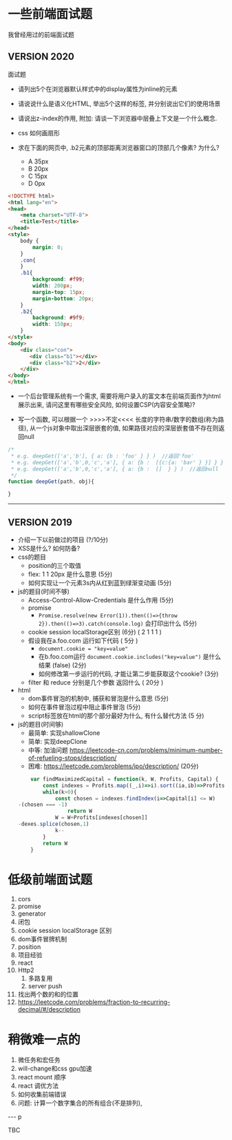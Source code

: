 # 一些前端面试题

我曾经用过的前端面试题

## VERSION 2020

面试题

-  请列出5个在浏览器默认样式中的display属性为inline的元素

-  请说说什么是语义化HTML, 举出5个这样的标签, 并分别说出它们的使用场景

-  请说出z-index的作用, 附加: 请谈一下浏览器中层叠上下文是一个什么概念.

-  css 如何画扇形

-  求在下面的网页中,  .b2元素的顶部距离浏览器窗口的顶部几个像素? 为什么?
    - A 35px
    - B 20px
    - C 15px
    - D 0px

```html
<!DOCTYPE html>
<html lang="en">
<head>
    <meta charset="UTF-8">
    <title>Test</title>
</head>
<style>
    body {
        margin: 0;
    }
    .con{
    }
    .b1{
        background: #f99;
        width: 200px;
        margin-top: 15px;
        margin-bottom: 20px;
    }
    .b2{
        background: #9f9;
        width: 150px;
    }
</style>
<body>
    <div class="con">
       <div class="b1"></div>
       <div class="b2">2</div>
    </div> 
</body>
</html>
```

- 一个后台管理系统有一个需求, 需要将用户录入的富文本在前端页面作为html展示出来, 请问这里有哪些安全风险, 如何设置CSP(内容安全策略)?

- 写一个函数, 可以根据一个 >>>>不定<<<< 长度的字符串/数字的数组(称为路径), 从一个js对象中取出深层嵌套的值, 如果路径对应的深层嵌套值不存在则返回null

```js
/*
 * e.g. deepGet(['a','b'], { a: {b : 'foo' } } )  //返回'foo'
 * e.g. deepGet(['a','b',0,'c','a'], { a: {b :  [{c:{a: 'bar' } }] } } )  //返回'bar'
 * e.g. deepGet(['a','b',0,'c','a'], { a: {b :  []  } } )  //返回null
 */
function deepGet(path, obj){

}
```

---

## VERSION 2019

- 介绍一下以前做过的项目 (?/10分)
- XSS是什么? 如何防备?
- css的题目
    - position的三个取值
    - flex: 1 1 20px 是什么意思 (5分)
    - 如何实现让一个元素3s内从红到蓝到绿渐变动画 (5分)
- js的题目(时间不够)
    - Access-Control-Allow-Credentials 是什么作用 (5分)
    - promise
        - `Promise.resolve(new Error(1)).then(()=>{throw 2}).then(()=>3).catch(console.log)` 会打印出什么 (5分)
    - cookie session localStorage区别 (6分) ( 2 1 1 1 )
    - 假设我在a.foo.com 运行如下代码 ( 5分 )
        - `document.cookie = "key=value"`
        - 在b.foo.com运行 `document.cookie.includes("key=value")` 是什么结果 (false) (2分)
        - 如何修改第一步运行的代码, 才能让第二步能获取这个cookie? (3分) <!-- document.cookie="key=value; domain=.foo.com" -->
    - filter 和 reduce 分别是几个参数 返回什么 ( 20分 )
- html
    - dom事件冒泡的机制中, 捕获和冒泡是什么意思 (5分)
    - 如何在事件冒泡过程中阻止事件冒泡 (5分)
    - script标签放在html的那个部分最好为什么, 有什么替代方法 (5 分)
- js的题目(时间够)
    - 最简单: 实现shallowClone
    - 简单: 实现deepClone
    - 中等: 加油问题 https://leetcode-cn.com/problems/minimum-number-of-refueling-stops/description/
    - 困难: https://leetcode.com/problems/ipo/description/ (20分)
    ```js
        var findMaximizedCapital = function(k, W, Profits, Capital) {
            const indexes = Profits.map((_,i)=>i).sort((ia,ib)=>Profits[ib]-Profits[ia])
            while(k>0){
                const chosen = indexes.findIndex(i=>Capital[i] <= W)
    -(chosen === -1)
                    return W
                W = W+Profits[indexes[chosen]]
    -dexes.splice(chosen,1)
                k--
            }
            return W
        }
    ```
# 低级前端面试题

1. cors
2. promise
3. generator
4. 闭包
5. cookie session localStorage 区别
6. dom事件冒牌机制
7. position
8. 项目经验
9. react
10. Http2 
    1. 多路复用
    2. server push
11. 找出两个数的和的位置 
12. https://leetcode.com/problems/fraction-to-recurring-decimal/#/description

# 稍微难一点的

1. 微任务和宏任务
2. will-change和css gpu加速
3. react mount 顺序
4. react 调优方法
5. 如何收集前端错误
6. 问题: 计算一个数字集合的所有组合(不是排列), 

--- p

TBC
 